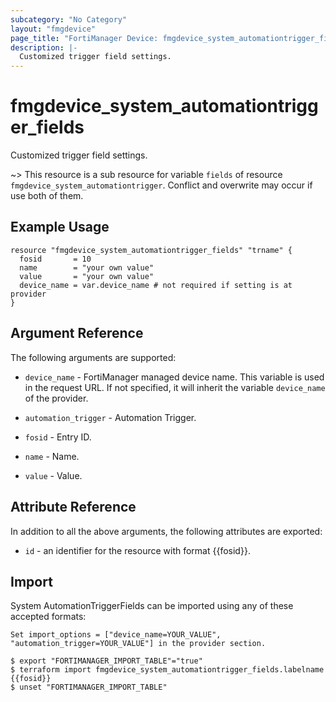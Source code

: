 ```yaml
---
subcategory: "No Category"
layout: "fmgdevice"
page_title: "FortiManager Device: fmgdevice_system_automationtrigger_fields"
description: |-
  Customized trigger field settings.
---
```


# fmgdevice_system_automationtrigger_fields
Customized trigger field settings.

~> This resource is a sub resource for variable `fields` of resource `fmgdevice_system_automationtrigger`. Conflict and overwrite may occur if use both of them.



## Example Usage

```hcl
resource "fmgdevice_system_automationtrigger_fields" "trname" {
  fosid       = 10
  name        = "your own value"
  value       = "your own value"
  device_name = var.device_name # not required if setting is at provider
}
```

## Argument Reference


The following arguments are supported:

* `device_name` - FortiManager managed device name. This variable is used in the request URL. If not specified, it will inherit the variable `device_name` of the provider.
* `automation_trigger` - Automation Trigger.

* `fosid` - Entry ID.
* `name` - Name.
* `value` - Value.


## Attribute Reference

In addition to all the above arguments, the following attributes are exported:
* `id` - an identifier for the resource with format {{fosid}}.

## Import

System AutomationTriggerFields can be imported using any of these accepted formats:
```
Set import_options = ["device_name=YOUR_VALUE", "automation_trigger=YOUR_VALUE"] in the provider section.

$ export "FORTIMANAGER_IMPORT_TABLE"="true"
$ terraform import fmgdevice_system_automationtrigger_fields.labelname {{fosid}}
$ unset "FORTIMANAGER_IMPORT_TABLE"
```

